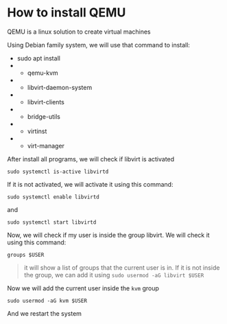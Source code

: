 # How to install QEMU

QEMU is a linux solution to create virtual machines

Using Debian family system, we will use that command to install:

* sudo apt install
* * qemu-kvm
* * libvirt-daemon-system
* * libvirt-clients
* * bridge-utils
* * virtinst
* * virt-manager

After install all programs, we will check if libvirt is activated

```
sudo systemctl is-active libvirtd
```

If it is not activated, we will activate it using this command:

```
sudo systemctl enable libvirtd
```

and

```
sudo systemctl start libvirtd
```

Now, we will check if my user is inside the group libvirt. We will check it using this command:

```
groups $USER
```

> it will show a list of groups that the current user is in. If it is not inside the group, we can add it using
`sudo usermod -aG libvirt $USER`

Now we will add the current user inside the `kvm` group

```
sudo usermod -aG kvm $USER
```
And we restart the system